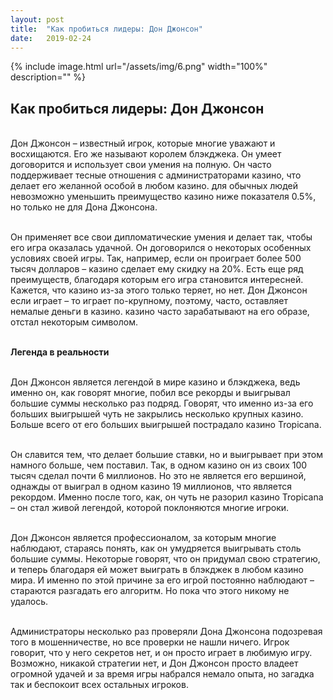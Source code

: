 ```yaml
---
layout: post
title:  "Как пробиться лидеры: Дон Джонсон"
date:   2019-02-24
---
```


{% include image.html url="/assets/img/6.png" width="100%" description="" %}

## Как пробиться лидеры: Дон Джонсон

<br>Дон Джонсон – известный игрок, которые многие уважают и восхищаются. Его же называют королем блэкджека. Он умеет договорится и использует свои умения на полную. Он часто поддерживает тесные отношения с администраторами казино, что делает его желанной особой в любом казино. для обычных людей невозможно уменьшить преимущество казино ниже показателя 0.5%, но только не для Дона Джонсона. 

<br>Он применяет все свои дипломатические умения и делает так, чтобы его игра оказалась удачной. Он договорился о некоторых особенных условиях своей игры. Так, например, если он проиграет более 500 тысяч долларов – казино сделает ему скидку на 20%. Есть еще ряд преимуществ, благодаря которым его игра становится интересней. Кажется, что казино из-за этого только теряет, но нет. Дон Джонсон если играет – то играет по-крупному, поэтому, часто, оставляет немалые деньги в казино. казино часто зарабатывают на его образе, отстал некоторым символом.

<br><strong>Легенда в реальности</strong>

<br>Дон Джонсон является легендой в мире казино и блэкджека, ведь именно он, как говорят многие, побил все рекорды и выигрывал большие суммы несколько раз подряд.  Говорят, что именно из-за его больших выигрышей чуть не закрылись несколько крупных казино. Больше всего от его больших выигрышей пострадало казино Tropicana.

<br>Он славится тем, что делает большие ставки, но и выигрывает при этом намного больше, чем поставил. Так, в одном казино он из своих 100 тысяч сделал почти 6 миллионов. Но это не является его вершиной, однажды от выиграл в одном казино 19 миллионов, что является рекордом. Именно после того, как, он чуть не разорил казино Tropicana – он стал живой легендой, которой поклоняются многие игроки.

<br>Дон Джонсон является профессионалом, за которым многие наблюдают, стараясь понять, как он умудряется выигрывать столь большие суммы. Некоторые говорят, что он придумал свою стратегию, и теперь благодаря ей может выиграть в блэкджек в любом казино мира. И именно по этой причине за его игрой постоянно наблюдают – стараются разгадать его алгоритм. Но пока что этого никому не удалось.

<br>Администраторы несколько раз проверяли Дона Джонсона подозревая того в мошенничестве, но все проверки не нашли ничего. Игрок говорит, что у него секретов нет, и он просто играет в любимую игру. Возможно, никакой стратегии нет, и Дон Джонсон просто владеет огромной удачей и за время игры набрался немало опыта, но загадка так и беспокоит всех остальных игроков.
